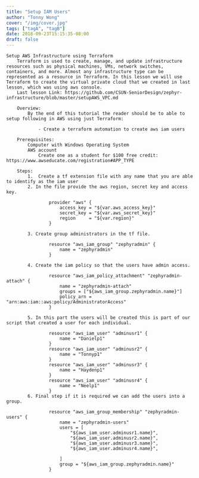 ```yaml
---
title: "Setup IAM Users"
author: "Tonny Wong"
cover: "/img/cover.jpg"
tags: ["tagA", "tagB"]
date: 2018-09-23T15:15:35-08:00
draft: false
---
```


	Setup AWS Infrastructure using Terraform
		Terraform is used to create, manage, and update infrastructure resources such as physical machines, VMs, network switches, containers, and more. Almost any infrastructure type can be represented as a resource in Terraform. In this lesson we will use Terraform to create the virtual private cloud that we created in last lesson, which was using aws console.
		Last lesson Link: https://github.com/CSUN-SeniorDesign/zephyr-infrastructure/blob/master/setupAWS_VPC.md

		Overview:
			By the end of this tutorial the reader should be to able to setup following in AWS using just Terraform:
			
				- Create a terraform automation to create aws iam users
		
		Prerequisites:
			Computer with Windows Operating System
			AWS account
        		Create one as a student for $100 free credit: https://www.awseducate.com/registration#APP_TYPE
 
		Steps:
			1.  Create a tf extension file with any name that you are able to identify as the iam user
			2. In the file provide the aws region, secret key and access key.
			
					provider "aws" {
						access_key = "${var.aws_access_key}"
						secret_key = "${var.aws_secret_key}"
						region     = "${var.region}"
					}
					
			3. Create group administrators in the tf file. 

					resource "aws_iam_group" "zephyradmin" {
						name = "zephyradmin"
					}
					
			4. Create the iam policy so that the users have admin access.
			
					resource "aws_iam_policy_attachment" "zephyradmin-attach" {
						name = "zephyradmin-attach"
						groups = ["${aws_iam_group.zephyradmin.name}"]
						policy_arn = "arn:aws:iam::aws:policy/AdministratorAccess"
					}
					
			5. In this part the users will be created this is part of our script that created a user for each individual.
					
					resource "aws_iam_user" "adminusr1" {
						name = "Danielp1"
					}
					resource "aws_iam_user" "adminusr2" {
						name = "Tonnyp1"
					}
					resource "aws_iam_user" "adminusr3" {
						name = "Haydenp1"
					}
					resource "aws_iam_user" "adminusr4" {
						name = "Neelp1"
					}
			6. Final step if it is required we can add the users into a group.
			
					resource "aws_iam_group_membership" "zephyradmin-users" {
						name = "zephyradmin-users"
						users = [
							"${aws_iam_user.adminusr1.name}",
							"${aws_iam_user.adminusr2.name}",
							"${aws_iam_user.adminusr3.name}",
							"${aws_iam_user.adminusr4.name}",

						]
						group = "${aws_iam_group.zephyradmin.name}"
					}